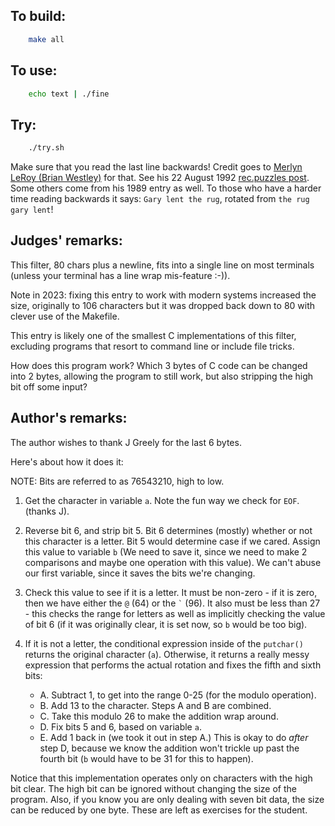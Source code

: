 ## To build:

```sh
    make all
```


## To use:

```sh
    echo text | ./fine
```


## Try:

```sh
    ./try.sh
```

Make sure that you read the last line backwards! Credit goes to [Merlyn LeRoy (Brian
Westley)](../../authors.html#Brian_Westley) for that. See his 22 August 1992
[rec.puzzles
post](https://groups.google.com/g/rec.puzzles/c/z_xVPMRVBtg/m/lyEYSAeBD4gJ).
Some others come from his 1989 entry as well. To
those who have a harder time reading backwards it says: `Gary lent the rug`,
rotated from `the rug gary lent`!


## Judges' remarks:

This filter, 80 chars plus a newline, fits into a single line on most
terminals (unless your terminal has a line wrap mis-feature :-)).

Note in 2023: fixing this entry to work with modern systems increased the size,
originally to 106 characters but it was dropped back down to 80 with clever use
of the Makefile.

This entry is likely one of the smallest C implementations of this
filter, excluding programs that resort to command line or include
file tricks.

How does this program work?  Which 3 bytes of C code can be changed
into 2 bytes, allowing the program to still work, but also stripping
the high bit off some input?


## Author's remarks:

The author wishes to thank J Greely for the last 6 bytes.

Here's about how it does it:

NOTE:  Bits are referred to as 76543210, high to low.

1.  Get the character in variable `a`.  Note the fun way we check for `EOF`.
    (thanks J).

2.  Reverse bit 6, and strip bit 5.  Bit 6 determines (mostly) whether
    or not this character is a letter.  Bit 5 would determine case if
    we cared.  Assign this value to variable `b` (We need to save it,
    since we need to make 2 comparisons and maybe one operation with
    this value).  We can't abuse our first variable, since it saves the
    bits we're changing.

3.  Check this value to see if it is a letter.  It must be non-zero -
    if it is zero, then we have either the `@` (64) or the
    `` ` `` (96).  It also must be less than 27 - this checks the
    range for letters as well as implicitly checking the value of bit 6
    (if it was originally clear, it is set now, so `b` would be too big).

4.  If it is not a letter, the conditional expression inside of the
    `putchar()` returns the original character (`a`).  Otherwise, it
    returns a really messy expression that performs the actual rotation
    and fixes the fifth and sixth bits:
    * A.  Subtract 1, to get into the range 0-25 (for the modulo operation).
    * B.  Add 13 to the character.  Steps A and B are combined.
    * C.  Take this modulo 26 to make the addition wrap around.
    * D.  Fix bits 5 and 6, based on variable `a`.
    * E.  Add 1 back in (we took it out in step A.)  This is okay to do *after*
    step D, because we know the addition won't trickle up past the fourth bit
    (`b` would have to be 31 for this to happen).

Notice that this implementation operates only on characters with the
high bit clear.  The high bit can be ignored without changing the size
of the program.  Also, if you know you are only dealing with seven bit
data, the size can be reduced by one byte.  These are left as exercises
for the student.


<!--

    Copyright © 1984-2024 by Landon Curt Noll. All Rights Reserved.

    You are free to share and adapt this file under the terms of this license:

	Creative Commons Attribution-ShareAlike 4.0 International (CC BY-SA 4.0)

    For more information, see:

	https://creativecommons.org/licenses/by-sa/4.0/

-->
